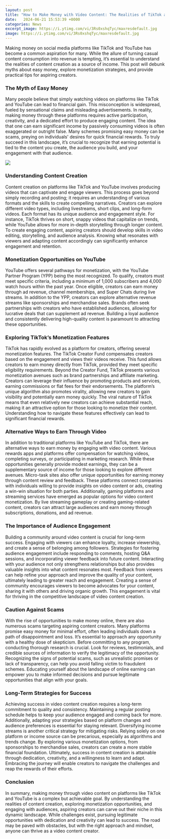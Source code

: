 ```yaml
---
layout: post
title: "How to Make Money with Video Content: The Realities of TikTok and YouTube"
date:   2024-06-21 15:53:39 +0000
categories: News
excerpt_image: https://i.ytimg.com/vi/3Rs0xshqTyc/maxresdefault.jpg
image: https://i.ytimg.com/vi/3Rs0xshqTyc/maxresdefault.jpg
---
```


Making money on social media platforms like TikTok and YouTube has become a common aspiration for many. While the allure of turning casual content consumption into revenue is tempting, it’s essential to understand the realities of content creation as a source of income. This post will debunk myths about easy money, explore monetization strategies, and provide practical tips for aspiring creators.
### The Myth of Easy Money
Many people believe that simply watching videos on platforms like TikTok and YouTube can lead to financial gain. This misconception is widespread, fueled by sensational claims and misleading advertisements. In reality, making money through these platforms requires active participation, creativity, and a dedicated effort to produce engaging content.
The idea that one can earn significant income by passively consuming videos is often exaggerated or outright false. Many schemes promising easy money can be scams, preying on individuals' desires for quick financial rewards. To truly succeed in this landscape, it’s crucial to recognize that earning potential is tied to the content you create, the audience you build, and your engagement with that audience.

![](https://i.ytimg.com/vi/3Rs0xshqTyc/maxresdefault.jpg)
### Understanding Content Creation
Content creation on platforms like TikTok and YouTube involves producing videos that can captivate and engage viewers. This process goes beyond simply recording and posting; it requires an understanding of various formats and the skills to create compelling narratives. 
Creators can explore different video types, including livestreams, short clips, and long-form videos. Each format has its unique audience and engagement style. For instance, TikTok thrives on short, snappy videos that capitalize on trends, while YouTube allows for more in-depth storytelling through longer content.
To create engaging content, aspiring creators should develop skills in video editing, storytelling, and audience analysis. Knowing what resonates with viewers and adapting content accordingly can significantly enhance engagement and retention.
### Monetization Opportunities on YouTube
YouTube offers several pathways for monetization, with the YouTube Partner Program (YPP) being the most recognized. To qualify, creators must meet specific criteria, including a minimum of 1,000 subscribers and 4,000 watch hours within the past year. Once eligible, creators can earn money through ad revenue, channel memberships, and Super Chats during live streams.
In addition to the YPP, creators can explore alternative revenue streams like sponsorships and merchandise sales. Brands often seek partnerships with creators who have established audiences, allowing for lucrative deals that can supplement ad revenue. Building a loyal audience and consistently delivering high-quality content is paramount to attracting these opportunities.
### Exploring TikTok’s Monetization Features
TikTok has rapidly evolved as a platform for creators, offering several monetization features. The TikTok Creator Fund compensates creators based on the engagement and views their videos receive. This fund allows creators to earn money directly from TikTok, provided they meet specific eligibility requirements.
Beyond the Creator Fund, TikTok presents various monetization avenues such as brand partnerships and affiliate marketing. Creators can leverage their influence by promoting products and services, earning commissions or flat fees for their endorsements. The platform’s unique algorithm also promotes virality, allowing new creators to gain visibility and potentially earn money quickly.
The viral nature of TikTok means that even relatively new creators can achieve substantial reach, making it an attractive option for those looking to monetize their content. Understanding how to navigate these features effectively can lead to significant financial rewards.
### Alternative Ways to Earn Through Video
In addition to traditional platforms like YouTube and TikTok, there are alternative ways to earn money by engaging with video content. Various rewards apps and platforms offer compensation for watching videos, completing surveys, or participating in marketing research. While these opportunities generally provide modest earnings, they can be a supplementary source of income for those looking to explore different avenues.
Micro-task sites also offer unique opportunities for earning money through content review and feedback. These platforms connect companies with individuals willing to provide insights on video content or ads, creating a win-win situation for both parties.
Additionally, gaming platforms and streaming services have emerged as popular options for video content monetization. By live streaming gameplay or creating gaming-related content, creators can attract large audiences and earn money through subscriptions, donations, and ad revenue.
### The Importance of Audience Engagement
Building a community around video content is crucial for long-term success. Engaging with viewers can enhance loyalty, increase viewership, and create a sense of belonging among followers. Strategies for fostering audience engagement include responding to comments, hosting Q&A sessions, and incorporating viewer feedback into future content.
Interacting with your audience not only strengthens relationships but also provides valuable insights into what content resonates most. Feedback from viewers can help refine your approach and improve the quality of your content, ultimately leading to greater reach and engagement.
Creating a sense of community encourages viewers to become advocates for your content, sharing it with others and driving organic growth. This engagement is vital for thriving in the competitive landscape of video content creation.
### Caution Against Scams
With the rise of opportunities to make money online, there are also numerous scams targeting aspiring content creators. Many platforms promise easy money for minimal effort, often leading individuals down a path of disappointment and loss. It’s essential to approach any opportunity with a healthy dose of skepticism.
Before committing to any program, conducting thorough research is crucial. Look for reviews, testimonials, and credible sources of information to verify the legitimacy of the opportunity. Recognizing the signs of potential scams, such as unrealistic promises or lack of transparency, can help you avoid falling victim to fraudulent schemes.
Educating yourself about the landscape of online earning can empower you to make informed decisions and pursue legitimate opportunities that align with your goals.
### Long-Term Strategies for Success
Achieving success in video content creation requires a long-term commitment to quality and consistency. Maintaining a regular posting schedule helps to keep your audience engaged and coming back for more. Additionally, adapting your strategies based on platform changes and audience preferences is essential for staying relevant.
Diversifying income streams is another critical strategy for mitigating risks. Relying solely on one platform or income source can be precarious, especially as algorithms and trends change. By exploring various monetization options, from sponsorships to merchandise sales, creators can create a more stable financial foundation.
Ultimately, success in content creation is attainable through dedication, creativity, and a willingness to learn and adapt. Embracing the journey will enable creators to navigate the challenges and reap the rewards of their efforts.
### Conclusion
In summary, making money through video content on platforms like TikTok and YouTube is a complex but achievable goal. By understanding the realities of content creation, exploring monetization opportunities, and engaging with audiences, aspiring creators can carve out their niche in this dynamic landscape.
While challenges exist, pursuing legitimate opportunities with dedication and creativity can lead to success. The road may be paved with obstacles, but with the right approach and mindset, anyone can thrive as a video content creator.